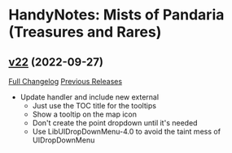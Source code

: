 # HandyNotes: Mists of Pandaria (Treasures and Rares)

## [v22](https://github.com/kemayo/wow-handynotes-lostandfound/tree/v22) (2022-09-27)
[Full Changelog](https://github.com/kemayo/wow-handynotes-lostandfound/compare/v21...v22) [Previous Releases](https://github.com/kemayo/wow-handynotes-lostandfound/releases)

- Update handler and include new external  
    * Just use the TOC title for the tooltips  
    * Show a tooltip on the map icon  
    * Don't create the point dropdown until it's needed  
    * Use LibUIDropDownMenu-4.0 to avoid the taint mess of UIDropDownMenu  
